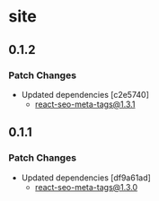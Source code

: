 # site

## 0.1.2

### Patch Changes

- Updated dependencies [c2e5740]
  - react-seo-meta-tags@1.3.1

## 0.1.1

### Patch Changes

- Updated dependencies [df9a61ad]
  - react-seo-meta-tags@1.3.0

